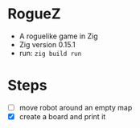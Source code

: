 # RogueZ

- A roguelike game in Zig
- Zig version 0.15.1
- run: `zig build run`

# Steps

- [ ] move robot around an empty map
- [x] create a board and print it
